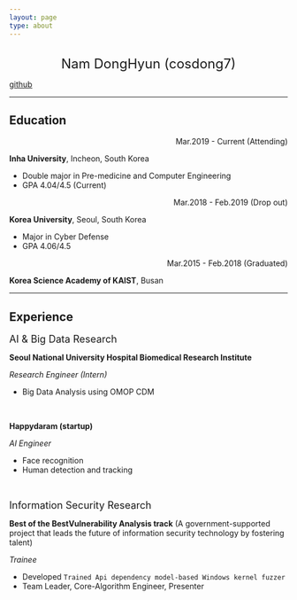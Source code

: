 ```yaml
---
layout: page
type: about
---
```


<br>

<center><font size = 5>Nam DongHyun (cosdong7)</font></center>



[github](https://github.com/cosdong7)

---

## Education

<div style="text-align: right"> Mar.2019 - Current (Attending) </div>

**Inha University**, Incheon, South Korea 

* Double major in Pre-medicine and Computer Engineering
* GPA 4.04/4.5 (Current) 

<div style="text-align: right"> Mar.2018 - Feb.2019 (Drop out) </div>

**Korea University**, Seoul, South Korea 

* Major in Cyber Defense
* GPA 4.06/4.5

<div style="text-align: right"> Mar.2015 - Feb.2018 (Graduated) </div>

**Korea Science Academy of KAIST**, Busan 



---



## Experience 

<font size = 4>AI & Big Data Research</font>

**Seoul National University Hospital Biomedical Research Institute**   

*Research Engineer (Intern)*  

* Big Data Analysis using OMOP CDM

<br>

**Happydaram (startup)**  

*AI Engineer*  

* Face recognition
* Human detection and tracking



<br>

<font size = 4>Information Security Research</font>

**Best of the BestVulnerability Analysis track** (A government-supported project that leads the future of information security technology by fostering talent)  

*Trainee*  

* Developed ```Trained Api dependency model-based Windows kernel fuzzer```
* Team Leader, Core-Algorithm Engineer, Presenter